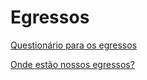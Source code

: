 


Egressos
========








[Questionário para os egressos](https://forms.gle/4FcShdynqhgvy3u78)


[Onde estão nossos egressos?](egressos/em-que-estao-trabalhando.pdf/view.html)









